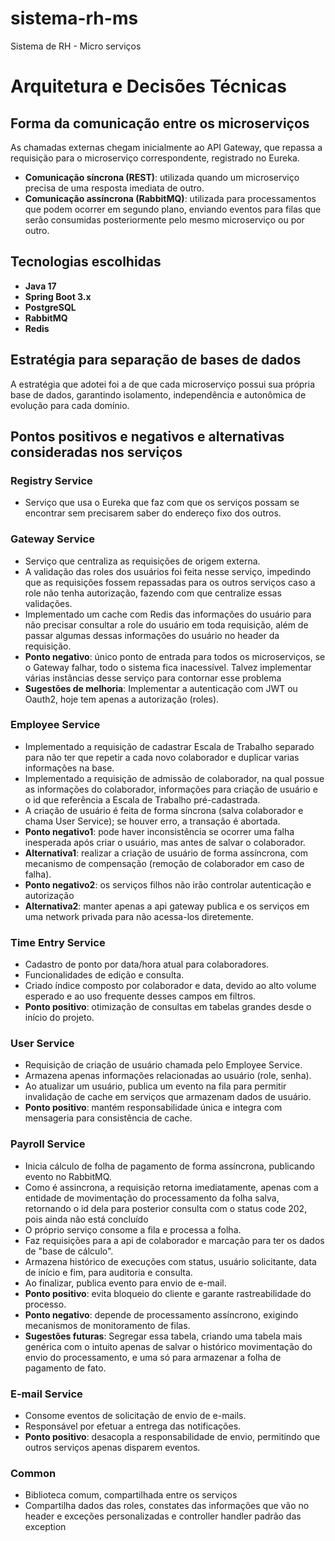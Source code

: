 # sistema-rh-ms
Sistema de RH - Micro serviços

# Arquitetura e Decisões Técnicas

## Forma da comunicação entre os microserviços

As chamadas externas chegam inicialmente ao API Gateway, que repassa a requisição para o microserviço correspondente, registrado no Eureka.

- **Comunicação síncrona (REST)**: utilizada quando um microserviço precisa de uma resposta imediata de outro.
- **Comunicação assíncrona (RabbitMQ)**: utilizada para processamentos que podem ocorrer em segundo plano, enviando eventos para filas que serão consumidas posteriormente pelo mesmo microserviço ou por outro.

## Tecnologias escolhidas

- **Java 17**
- **Spring Boot 3.x**
- **PostgreSQL**
- **RabbitMQ**
- **Redis**

## Estratégia para separação de bases de dados

A estratégia que adotei foi a de que cada microserviço possui sua própria base de dados, garantindo isolamento, independência e autonômica de evolução para cada domínio.

## Pontos positivos e negativos e alternativas consideradas nos serviços

### Registry Service

- Serviço que usa o Eureka que faz com que os serviços possam se encontrar sem precisarem saber do endereço fixo dos outros.

### Gateway Service

- Serviço que centraliza as requisições de origem externa.
- A validação das roles dos usuários foi feita nesse serviço, impedindo que as requisições fossem repassadas para os outros serviços caso a role não tenha autorização, fazendo com que centralize essas validações.
- Implementado um cache com Redis das informações do usuário para não precisar consultar a role do usuário em toda requisição, além de passar algumas dessas informações do usuário no header da requisição.
- **Ponto negativo**: único ponto de entrada para todos os microserviços, se o Gateway falhar, todo o sistema fica inacessível. Talvez implementar várias instâncias desse serviço para contornar esse problema
- **Sugestões de melhoria**: Implementar a autenticação com JWT ou Oauth2, hoje tem apenas a autorização (roles).

### Employee Service

- Implementado a requisição de cadastrar Escala de Trabalho separado para não ter que repetir a cada novo colaborador e duplicar varias informações na base.
- Implementado a requisição de admissão de colaborador, na qual possue as informações do colaborador, informações para criação de usuário e o id que referência a Escala de Trabalho pré-cadastrada.
- A criação de usuário é feita de forma síncrona (salva colaborador e chama User Service); se houver erro, a transação é abortada.
- **Ponto negativo1**: pode haver inconsistência se ocorrer uma falha inesperada após criar o usuário, mas antes de salvar o colaborador.
- **Alternativa1**: realizar a criação de usuário de forma assíncrona, com mecanismo de compensação (remoção de colaborador em caso de falha).
- **Ponto negativo2**: os serviços filhos não irão controlar autenticação e autorização
- **Alternativa2**: manter apenas a api gateway publica e os serviços em uma network privada para não acessa-los diretemente.
### Time Entry Service

- Cadastro de ponto por data/hora atual para colaboradores.
- Funcionalidades de edição e consulta.
- Criado índice composto por colaborador e data, devido ao alto volume esperado e ao uso frequente desses campos em filtros.
- **Ponto positivo**: otimização de consultas em tabelas grandes desde o início do projeto.

### User Service

- Requisição de criação de usuário chamada pelo Employee Service.
- Armazena apenas informações relacionadas ao usuário (role, senha).
- Ao atualizar um usuário, publica um evento na fila para permitir invalidação de cache em serviços que armazenam dados de usuário.
- **Ponto positivo**: mantém responsabilidade única e integra com mensageria para consistência de cache.

### Payroll Service

- Inicia cálculo de folha de pagamento de forma assíncrona, publicando evento no RabbitMQ.
- Como é assincrona, a requisição retorna imediatamente, apenas com a entidade de movimentação do processamento da folha salva, retornando o id dela para posterior consulta com o status code 202, pois ainda não está concluído
- O próprio serviço consome a fila e processa a folha.
- Faz requisições para a api de colaborador e marcação para ter os dados de "base de cálculo".
- Armazena histórico de execuções com status, usuário solicitante, data de início e fim, para auditoria e consulta.
- Ao finalizar, publica evento para envio de e-mail.
- **Ponto positivo**: evita bloqueio do cliente e garante rastreabilidade do processo.
- **Ponto negativo**: depende de processamento assíncrono, exigindo mecanismos de monitoramento de filas.
- **Sugestões futuras**: Segregar essa tabela, criando uma tabela mais genérica com o intuito apenas de salvar o histórico movimentação do envio do processamento, e uma só para armazenar a folha de pagamento de fato.

### E-mail Service

- Consome eventos de solicitação de envio de e-mails.
- Responsável por efetuar a entrega das notificações.
- **Ponto positivo**: desacopla a responsabilidade de envio, permitindo que outros serviços apenas disparem eventos.

### Common

- Biblioteca comum, compartilhada entre os serviços
- Compartilha dados das roles, constates das informações que vão no header e exceções personalizadas e controller handler padrão das exception
